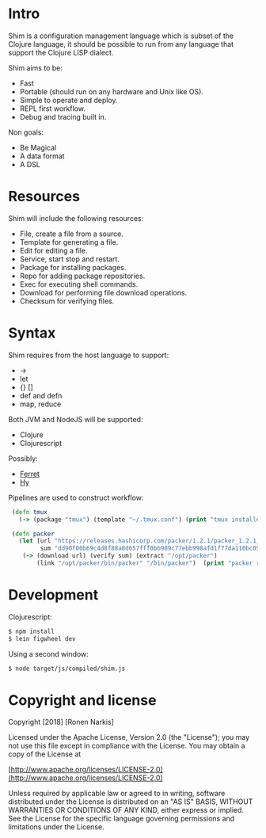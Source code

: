 # Intro

Shim is a configuration management language which is subset of the Clojure language, it should be possible to run from any language that support the Clojure LISP dialect.

Shim aims to be:

* Fast
* Portable (should run on any hardware and Unix like OS).
* Simple to operate and deploy.
* REPL first workflow.
* Debug and tracing built in.

Non goals:

* Be Magical
* A data format
* A DSL

# Resources

Shim will include the following resources:

* File, create a file from a source.
* Template for generating a file.
* Edit for editing a file.
* Service, start stop and restart.
* Package for installing packages.
* Repo for adding package repositories.
* Exec for executing shell commands.
* Download for performing file download operations.
* Checksum for verifying files.

# Syntax

Shim requires from the host language to support:

* ->
* let
* {} []
* def and defn
* map, reduce

Both JVM and NodeJS will be supported:

* Clojure
* Clojurescript

Possibly:

* [Ferret](https://github.com/nakkaya/ferret)
* [Hy](http://docs.hylang.org/en/stable/)


Pipelines are used to construct workflow:

```clojure
 (defn tmux
   (-> (package "tmux") (template "~/.tmux.conf") (print "tmux installed"))

 (defn packer
   (let [url "https://releases.hashicorp.com/packer/1.2.1/packer_1.2.1_linux_amd64.zip"
         sum "dd90f00b69c4d8f88a8d657fff0bb909c77ebb998afd1f77da110bc05e2ed9c3"]
    (-> (download url) (verify sum) (extract "/opt/packer")
        (link "/opt/packer/bin/packer" "/bin/packer")  (print "packer ready"))

```

# Development

Clojurescript:

```bash
$ npm install
$ lein figwheel dev
```

Using a second window:

```bash
$ node target/js/compiled/shim.js
```

# Copyright and license

Copyright [2018] [Ronen Narkis]

Licensed under the Apache License, Version 2.0 (the "License");
you may not use this file except in compliance with the License.
You may obtain a copy of the License at

  [http://www.apache.org/licenses/LICENSE-2.0](http://www.apache.org/licenses/LICENSE-2.0)

Unless required by applicable law or agreed to in writing, software
distributed under the License is distributed on an "AS IS" BASIS,
WITHOUT WARRANTIES OR CONDITIONS OF ANY KIND, either express or implied.
See the License for the specific language governing permissions and
limitations under the License.
